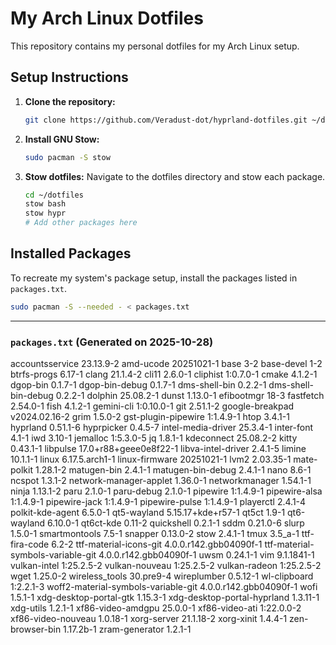 # My Arch Linux Dotfiles

This repository contains my personal dotfiles for my Arch Linux setup.

## Setup Instructions

1.  **Clone the repository:**
    ```bash
    git clone https://github.com/Veradust-dot/hyprland-dotfiles.git ~/dotfiles
    ```

2.  **Install GNU Stow:**
    ```bash
    sudo pacman -S stow
    ```

3.  **Stow dotfiles:**
    Navigate to the dotfiles directory and stow each package.
    ```bash
    cd ~/dotfiles
    stow bash
    stow hypr
    # Add other packages here
    ```

## Installed Packages

To recreate my system's package setup, install the packages listed in `packages.txt`.

```bash
sudo pacman -S --needed - < packages.txt
```

---

### `packages.txt` (Generated on 2025-10-28)

accountsservice 23.13.9-2
amd-ucode 20251021-1
base 3-2
base-devel 1-2
btrfs-progs 6.17-1
clang 21.1.4-2
cli11 2.6.0-1
cliphist 1:0.7.0-1
cmake 4.1.2-1
dgop-bin 0.1.7-1
dgop-bin-debug 0.1.7-1
dms-shell-bin 0.2.2-1
dms-shell-bin-debug 0.2.2-1
dolphin 25.08.2-1
dunst 1.13.0-1
efibootmgr 18-3
fastfetch 2.54.0-1
fish 4.1.2-1
gemini-cli 1:0.10.0-1
git 2.51.1-2
google-breakpad v2024.02.16-2
grim 1.5.0-2
gst-plugin-pipewire 1:1.4.9-1
htop 3.4.1-1
hyprland 0.51.1-6
hyprpicker 0.4.5-7
intel-media-driver 25.3.4-1
inter-font 4.1-1
iwd 3.10-1
jemalloc 1:5.3.0-5
jq 1.8.1-1
kdeconnect 25.08.2-2
kitty 0.43.1-1
libpulse 17.0+r88+geee0e8f22-1
libva-intel-driver 2.4.1-5
limine 10.1.1-1
linux 6.17.5.arch1-1
linux-firmware 20251021-1
lvm2 2.03.35-1
mate-polkit 1.28.1-2
matugen-bin 2.4.1-1
matugen-bin-debug 2.4.1-1
nano 8.6-1
ncspot 1.3.1-2
network-manager-applet 1.36.0-1
networkmanager 1.54.1-1
ninja 1.13.1-2
paru 2.1.0-1
paru-debug 2.1.0-1
pipewire 1:1.4.9-1
pipewire-alsa 1:1.4.9-1
pipewire-jack 1:1.4.9-1
pipewire-pulse 1:1.4.9-1
playerctl 2.4.1-4
polkit-kde-agent 6.5.0-1
qt5-wayland 5.15.17+kde+r57-1
qt5ct 1.9-1
qt6-wayland 6.10.0-1
qt6ct-kde 0.11-2
quickshell 0.2.1-1
sddm 0.21.0-6
slurp 1.5.0-1
smartmontools 7.5-1
snapper 0.13.0-2
stow 2.4.1-1
tmux 3.5_a-1
ttf-fira-code 6.2-2
ttf-material-icons-git 4.0.0.r142.gbb04090f-1
ttf-material-symbols-variable-git 4.0.0.r142.gbb04090f-1
uwsm 0.24.1-1
vim 9.1.1841-1
vulkan-intel 1:25.2.5-2
vulkan-nouveau 1:25.2.5-2
vulkan-radeon 1:25.2.5-2
wget 1.25.0-2
wireless_tools 30.pre9-4
wireplumber 0.5.12-1
wl-clipboard 1:2.2.1-3
woff2-material-symbols-variable-git 4.0.0.r142.gbb04090f-1
wofi 1.5.1-1
xdg-desktop-portal-gtk 1.15.3-1
xdg-desktop-portal-hyprland 1.3.11-1
xdg-utils 1.2.1-1
xf86-video-amdgpu 25.0.0-1
xf86-video-ati 1:22.0.0-2
xf86-video-nouveau 1.0.18-1
xorg-server 21.1.18-2
xorg-xinit 1.4.4-1
zen-browser-bin 1.17.2b-1
zram-generator 1.2.1-1

